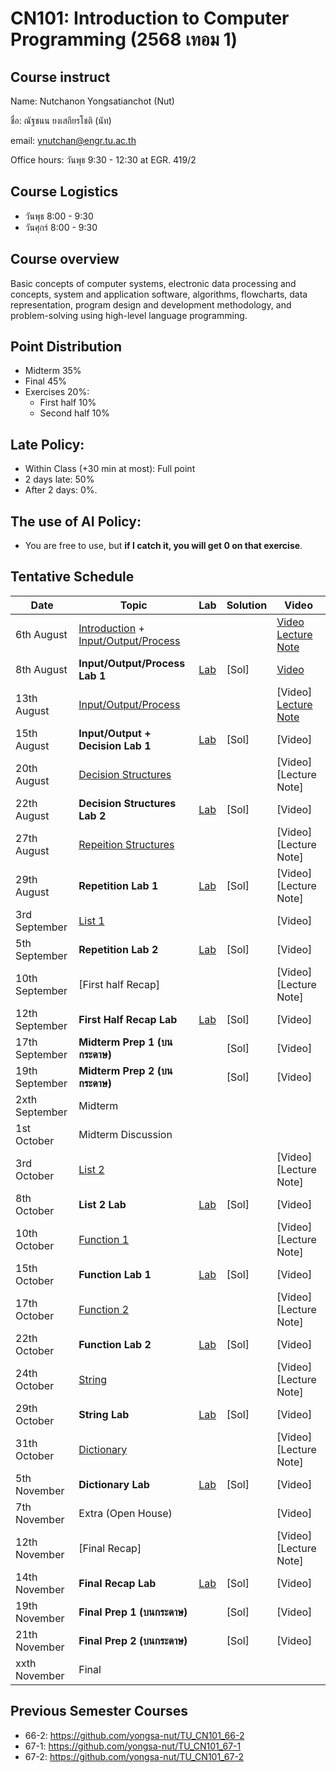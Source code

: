 # CN101: Introduction to Computer Programming (2568 เทอม 1)

## Course instruct

Name: Nutchanon Yongsatianchot (Nut)

ชื่อ: ณัฐชนน ยงเสถียรโชติ (นัท)

email: ynutchan@engr.tu.ac.th

Office hours: วันพุธ 9:30 - 12:30 at EGR. 419/2 

## Course Logistics

- วันพุธ 8:00 - 9:30
- วันศุกร์ 8:00 - 9:30

## Course overview 
Basic concepts of computer systems, electronic data processing and concepts, system and application software, algorithms, flowcharts, data representation, program design and development methodology, and problem-solving using high-level language programming. 

## Point Distribution

- Midterm 35%
- Final 45%
- Exercises 20%:
  - First half 10%
  - Second half 10%

## Late Policy:
- Within Class (+30 min at most): Full point
- 2 days late: 50%
- After 2 days: 0%.

## The use of AI Policy:
- You are free to use, but **if I catch it, you will get 0 on that exercise**. 

## Tentative Schedule

|   Date  |  Topic  |  Lab  |  Solution | Video |
| ------- | ------- |  --------  | ----- | -------- |
| 6th August  | [Introduction](https://docs.google.com/presentation/d/1NTo9DB1zQFDuQVFixkBg8eE9_vTqCC6VBGYCoYS5l0c/edit?usp=sharing) + [Input/Output/Process](https://colab.research.google.com/github/yongsa-nut/TU_CN101_67-1/blob/main/Chapter_2_Input_Processing_and_Output.ipynb) |  | | [Video](https://github.com/yongsa-nut/TU_CN101_68-1/blob/main/Lecture%201%20InputOutputProcessing.pdf) [Lecture Note](https://github.com/yongsa-nut/TU_CN101_68-1/blob/main/Lecture%201%20InputOutputProcessing.pdf) | 
| 8th August  | **Input/Output/Process Lab 1**  | [Lab](https://colab.research.google.com/github/yongsa-nut/TU_CN101_68-1/blob/main/Input_Output_Lab_2568.ipynb) | [Sol]  | [Video](https://tuipied.sharepoint.com/:v:/s/Section_9C1F380E-81AF-4B28-898F-0B7521DED224/EWqpiB0pK2JFojpbcvuOq88BGgbDuO8zsfeXBzMnskrfnQ?e=LYDfvM&nav=eyJyZWZlcnJhbEluZm8iOnsicmVmZXJyYWxBcHAiOiJTdHJlYW1XZWJBcHAiLCJyZWZlcnJhbFZpZXciOiJTaGFyZURpYWxvZy1MaW5rIiwicmVmZXJyYWxBcHBQbGF0Zm9ybSI6IldlYiIsInJlZmVycmFsTW9kZSI6InZpZXcifX0%3D)  | 
| 13th August  | [Input/Output/Process](https://colab.research.google.com/github/yongsa-nut/TU_CN101_67-1/blob/main/Chapter_2_Input_Processing_and_Output.ipynb)   |  |  | [Video] [Lecture Note](https://github.com/yongsa-nut/TU_CN101_68-1/blob/main/lecture%203.pdf)| 
| 15th August  | **Input/Output + Decision Lab 1**   | [Lab](https://colab.research.google.com/github/yongsa-nut/TU_CN101_68-1/blob/main/Decision_Lab_1.ipynb) | [Sol]  | [Video] | 
| 20th August  | [Decision Structures](https://colab.research.google.com/github/yongsa-nut/TU_CN101_67-1/blob/main/Chapter_3_Decision_Structures_and_Boolean_Logic.ipynb)   |   |    | [Video] [Lecture Note]| 
| 22th August  | **Decision Structures Lab 2**   | [Lab](https://colab.research.google.com/github/yongsa-nut/TU_CN101_68-1/blob/main/Decision_Structure_Lab_2568.ipynb) | [Sol]  | [Video] | 
| 27th August  |  [Repeition Structures](https://colab.research.google.com/github/yongsa-nut/TU_CN101_67-1/blob/main/Chapter_4_Repitition_Structures.ipynb)   |   |  | [Video] [Lecture Note] | 
| 29th August  | **Repetition Lab 1**   | [Lab](https://colab.research.google.com/github/yongsa-nut/TU_CN101_68-1/blob/main/Repetition_Structures_Lab.ipynb) | [Sol] | [Video] [Lecture Note] | 
| 3rd September  | [List 1](https://colab.research.google.com/github/yongsa-nut/TU_CN101_67-1/blob/main/Chapter_5_List_and_Tuple.ipynb) |   |   | [Video] | 
| 5th September  | 	 **Repetition Lab 2**   | [Lab](https://colab.research.google.com/github/yongsa-nut/TU_CN101_68-1/blob/main/Repetition_Structure_and_List_Lab_2568.ipynb)  | [Sol]  | [Video] | 
| 10th September  | [First half Recap]         |       |        | [Video] [Lecture Note]| 
| 12th September  | **First Half Recap Lab**   | [Lab](https://colab.research.google.com/github/yongsa-nut/TU_CN101_68-1/blob/main/CN_101First_Half_Recap_2568.ipynb) | [Sol]  | [Video] | 
| 17th September  | **Midterm Prep 1 (บนกระดาษ)**   |  | [Sol]  | [Video] | 
| 19th September  | **Midterm Prep 2 (บนกระดาษ)**   |  | [Sol]  | [Video] | 
| 2xth September  | Midterm   |  |   |  | 
| 1st October  | Midterm Discussion   |  |   |  | 
| 3rd October  | [List 2](https://colab.research.google.com/github/yongsa-nut/TU_CN101_67-1/blob/main/Chapter_5_List_and_Tuple.ipynb)         |        |   | [Video] [Lecture Note] | 
| 8th October  | **List 2 Lab**   | [Lab](https://colab.research.google.com/github/yongsa-nut/TU_CN101_68-1/blob/main/List_Lab_2568.ipynb)  | [Sol]   | [Video] |
| 10th October  | [Function 1](https://colab.research.google.com/github/yongsa-nut/TU_CN101_67-1/blob/main/Chapter_5_Function.ipynb)       |   |   | [Video] [Lecture Note] | 
| 15th October | **Function Lab 1**   | [Lab](https://colab.research.google.com/github/yongsa-nut/TU_CN101_68-1/blob/main/Function_Lab_1_2568.ipynb)  | [Sol]  | [Video] |
| 17th October | [Function 2](https://colab.research.google.com/github/yongsa-nut/TU_CN101_67-1/blob/main/Chapter_5_Function.ipynb)       |   |   | [Video] [Lecture Note] | 
| 22th October | **Function Lab 2**   | [Lab](https://colab.research.google.com/github/yongsa-nut/TU_CN101_68-1/blob/main/Function_Lab_2_2568.ipynb)  | [Sol]  | [Video] |
| 24th October | [String](https://colab.research.google.com/github/yongsa-nut/TU_CN101_67-1/blob/main/Chapter_7_Strings.ipynb)       |   |   | [Video] [Lecture Note] | 
| 29th October | **String Lab**  | [Lab](https://colab.research.google.com/github/yongsa-nut/TU_CN101_68-1/blob/main/String_Lab_2568.ipynb)  | [Sol]  | [Video] |
| 31th October | [Dictionary](https://colab.research.google.com/github/yongsa-nut/TU_CN101_67-1/blob/main/Chapter_7_Strings.ipynb)       |   |   | [Video] [Lecture Note] | 
| 5th November | **Dictionary Lab**   | [Lab](https://colab.research.google.com/github/yongsa-nut/TU_CN101_68-1/blob/main/Dictionary_Lab_2568.ipynb)  | [Sol]  | [Video] |
| 7th November | Extra (Open House)           |   |    | [Video] | 
| 12th November | [Final Recap]   |   |    | [Video] [Lecture Note] |
| 14th November | **Final Recap Lab**   | [Lab](https://colab.research.google.com/github/yongsa-nut/TU_CN101_68-1/blob/main/Final_Lab_CN101_2568.ipynb)  | [Sol]   | [Video] | 
| 19th November | **Final Prep 1 (บนกระดาษ)**   |   | [Sol]   | [Video] |
| 21th November | **Final Prep 2 (บนกระดาษ)**   |   | [Sol]   | [Video] | 
| xxth November | Final |  |  |  |

## Previous Semester Courses
- 66-2: https://github.com/yongsa-nut/TU_CN101_66-2
- 67-1: https://github.com/yongsa-nut/TU_CN101_67-1
- 67-2: https://github.com/yongsa-nut/TU_CN101_67-2
